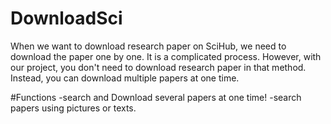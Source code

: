# DownloadSci
When we want to download research paper on SciHub, we need to download the paper one by one. It is a complicated process. However, with our project, you don't need to download research paper in that method. Instead, you can download multiple papers at one time.

#Functions
-search and Download several papers at one time!
-search papers using pictures or texts.
